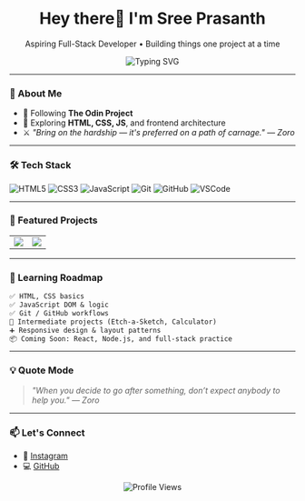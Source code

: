 <h1 align="center">Hey there👋 I'm Sree Prasanth</h1>

<p align="center">Aspiring Full-Stack Developer • Building things one project at a time</p>

<p align="center">
  <img src="https://readme-typing-svg.demolab.com?font=Fira+Code&pause=1000&color=00FFFF&center=true&vCenter=true&width=440&lines=Learning+by+doing+🧠;Loving+clean+UIs+💡;Coding+daily+💻" alt="Typing SVG" />
</p>

---

### 🚀 About Me

- 🔨 Following **The Odin Project**
- 🧠 Exploring **HTML, CSS, JS**, and frontend architecture
- ⚔️ _"Bring on the hardship — it's preferred on a path of carnage." — Zoro_

---

### 🛠️ Tech Stack

![HTML5](https://img.shields.io/badge/HTML5-E34F26?style=flat-square&logo=html5&logoColor=white)
![CSS3](https://img.shields.io/badge/CSS3-1572B6?style=flat-square&logo=css3&logoColor=white)
![JavaScript](https://img.shields.io/badge/JavaScript-F7DF1E?style=flat-square&logo=javascript&logoColor=black)
![Git](https://img.shields.io/badge/Git-F05032?style=flat-square&logo=git&logoColor=white)
![GitHub](https://img.shields.io/badge/GitHub-181717?style=flat-square&logo=github&logoColor=white)
![VSCode](https://img.shields.io/badge/VS_Code-007ACC?style=flat-square&logo=visual-studio-code&logoColor=white)

---

### 🧩 Featured Projects

<table align="center">
  <tr>
    <td align="center">
      <a href="https://imissh3r.github.io/calculator/">
        <img src="https://github-readme-stats.vercel.app/api/pin/?username=Imissh3r&repo=calculator&theme=radical" />
      </a>
    </td>
    <td align="center">
      <a href="https://imissh3r.github.io/etch-a-sketch/">
        <img src="https://github-readme-stats.vercel.app/api/pin/?username=Imissh3r&repo=etch-a-sketch&theme=radical" />
      </a>
    </td>
  </tr>
</table>

---

### 🧭 Learning Roadmap

```diff
✅ HTML, CSS basics
✅ JavaScript DOM & logic
✅ Git / GitHub workflows
🔄 Intermediate projects (Etch-a-Sketch, Calculator)
➕ Responsive design & layout patterns
📦 Coming Soon: React, Node.js, and full-stack practice
```

---

### 💡 Quote Mode

> _"When you decide to go after something, don’t expect anybody to help you." — Zoro_

---

### 📫 Let's Connect

- 📸 [Instagram](https://www.instagram.com/f0rsake.n)
- 💻 [GitHub](https://github.com/Imissh3r)

<p align="center">
  <img src="https://komarev.com/ghpvc/?username=Imissh3r&style=flat-square&color=blue" alt="Profile Views" />
</p>

